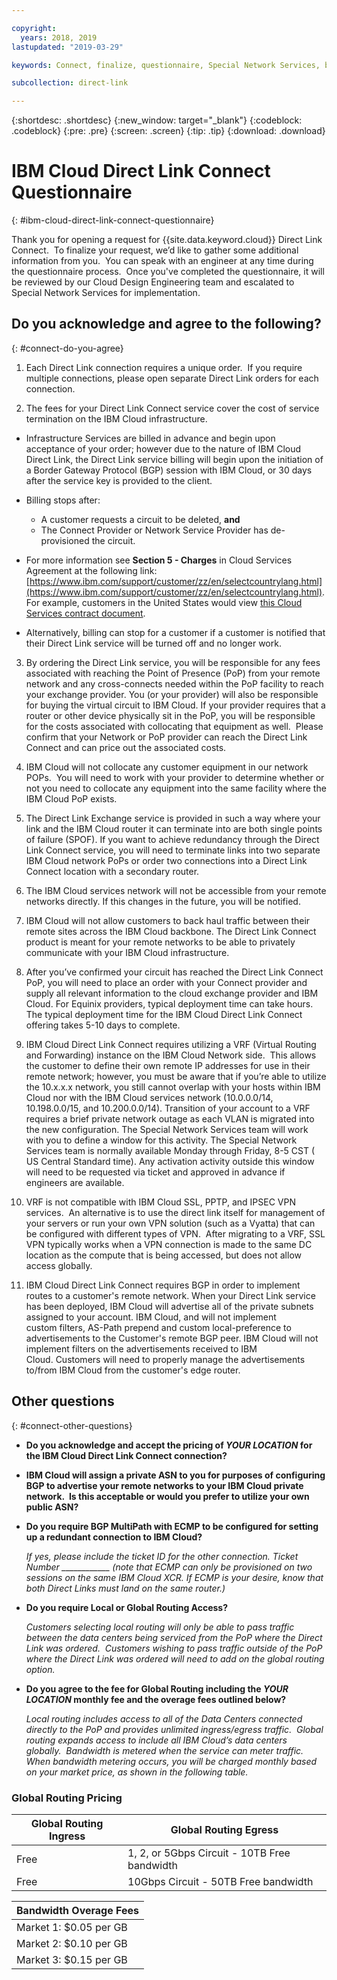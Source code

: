 ```yaml
---

copyright:
  years: 2018, 2019
lastupdated: "2019-03-29"

keywords: Connect, finalize, questionnaire, Special Network Services, billing, fees, VRF, BGP, ticket, ASN

subcollection: direct-link

---
```


{:shortdesc: .shortdesc}
{:new_window: target="_blank"}
{:codeblock: .codeblock}
{:pre: .pre}
{:screen: .screen}
{:tip: .tip}
{:download: .download}

# IBM Cloud Direct Link Connect Questionnaire
{: #ibm-cloud-direct-link-connect-questionnaire}

Thank you for opening a request for {{site.data.keyword.cloud}} Direct Link Connect.  To finalize your request, we’d like to gather some additional information from you.  You can speak with an engineer at any time during the questionnaire process.  Once you've completed the questionnaire, it will be reviewed by our Cloud Design Engineering team and escalated to Special Network Services for implementation.

## Do you acknowledge and agree to the following?
{: #connect-do-you-agree}

1. Each Direct Link connection requires a unique order.  If you require multiple connections, please open separate Direct Link orders for each connection.

2. The fees for your Direct Link Connect service cover the cost of service termination on the IBM Cloud infrastructure.

 * Infrastructure Services are billed in advance and begin upon acceptance of your order; however due to the nature of IBM Cloud Direct Link, the Direct Link service billing will begin upon the initiation of a Border Gateway Protocol (BGP) session with IBM Cloud, or 30 days after the service key is provided to the client.

 * Billing stops after:
   * A customer requests a circuit to be deleted, **and**
   * The Connect Provider or Network Service Provider has de-provisioned the circuit.
  * For more information see **Section 5 - Charges** in Cloud Services Agreement at the following link: [https://www.ibm.com/support/customer/zz/en/selectcountrylang.html](https://www.ibm.com/support/customer/zz/en/selectcountrylang.html). For example, customers in the United States would view [this Cloud Services contract document](https://www.ibm.com/support/customer/csol/contractexplorer/cloud/csa/us-en).
  * Alternatively, billing can stop for a customer if a customer is notified that their Direct Link service will be turned off and no longer work.

3. By ordering the Direct Link service, you will be responsible for any fees associated with reaching the Point of Presence (PoP) from your remote network and any cross-connects needed within the PoP facility to reach your exchange provider. You (or your provider) will also be responsible for buying the virtual circuit to IBM Cloud. If your provider requires that a router or other device physically sit in the PoP, you will be responsible for the costs associated with collocating that equipment as well.  Please confirm that your Network or PoP provider can reach the Direct Link Connect and can price out the associated costs.

4. IBM Cloud will not collocate any customer equipment in our network POPs.  You will need to work with your provider to determine whether or not you need to collocate any equipment into the same facility where the IBM Cloud PoP exists.

5. The Direct Link Exchange service is provided in such a way where your link and the IBM Cloud router it can terminate into are both single points of failure (SPOF). If you want to achieve redundancy through the Direct Link Connect service, you will need to terminate links into two separate IBM Cloud network PoPs or order two connections into a Direct Link Connect location with a secondary router.

6. The IBM Cloud services network will not be accessible from your remote networks directly. If this changes in the future, you will be notified.

7. IBM Cloud will not allow customers to back haul traffic between their remote sites across the IBM Cloud backbone. The Direct Link Connect product is meant for your remote networks to be able to privately communicate with your IBM Cloud infrastructure.

8. After you’ve confirmed your circuit has reached the Direct Link Connect PoP, you will need to place an order with your Connect provider and supply all relevant information to the cloud exchange provider and IBM Cloud. For Equinix providers, typical deployment time can take hours. The typical deployment time for the IBM Cloud Direct Link Connect offering takes 5-10 days to complete.

9. IBM Cloud Direct Link Connect requires utilizing a VRF (Virtual Routing and Forwarding) instance on the IBM Cloud Network side.  This allows the customer to define their own remote IP addresses for use in their remote network; however, you must be aware that if you’re able to utilize the 10.x.x.x network, you still cannot overlap with your hosts within IBM Cloud nor with the IBM Cloud services network (10.0.0.0/14, 10.198.0.0/15, and 10.200.0.0/14). Transition of your account to a VRF requires a brief private network outage as each VLAN is migrated into the new configuration. The Special Network Services team will work with you to define a window for this activity. The Special Network Services team is normally available Monday through Friday, 8-5 CST ( US Central Standard time). Any activation activity outside this window will need to be requested via ticket and approved in advance if engineers are available.

10. VRF is not compatible with IBM Cloud SSL, PPTP, and IPSEC VPN services.  An alternative is to use the direct link itself for management of your servers or run your own VPN solution (such as a Vyatta) that can be configured with different types of VPN.  After migrating to a VRF, SSL VPN typically works when a VPN connection is made to the same DC location as the compute that is being accessed, but does not allow access globally.

11. IBM Cloud Direct Link Connect requires BGP in order to implement routes to a customer's remote network. When your Direct Link service has been deployed, IBM Cloud will advertise all of the private subnets assigned to your account. IBM Cloud, and will not implement custom filters, AS-Path prepend and custom local-preference to advertisements to the Customer's remote BGP peer. IBM Cloud will not implement filters on the advertisements received to IBM Cloud. Customers will need to properly manage the advertisements to/from IBM Cloud from the customer's edge router. 

## Other questions
{: #connect-other-questions}

* **Do you acknowledge and accept the pricing of _YOUR LOCATION_ for the IBM Cloud Direct Link Connect connection?**

* **IBM Cloud will assign a private ASN to you for purposes of configuring BGP to advertise your remote networks to your IBM Cloud private network.  Is this acceptable or would you prefer to utilize your own public ASN?**

* **Do you require BGP MultiPath with ECMP to be configured for setting up a redundant connection to IBM Cloud?** 

    _If yes, please include the ticket ID for the other connection. Ticket Number ____________  (note that ECMP can only be provisioned on two sessions on the same IBM Cloud XCR.  If ECMP is your desire, know that both Direct Links must land on the same router.)_

* **Do you require Local or Global Routing Access?**

    _Customers selecting local routing will only be able to pass traffic between the data centers being serviced from the PoP where the Direct Link was ordered.  Customers wishing to pass traffic outside of the PoP where the Direct Link was ordered will need to add on the global routing option._

* **Do you agree to the fee for Global Routing including the _YOUR LOCATION_ monthly fee and the overage fees outlined below?**

    _Local routing includes access to all of the Data Centers connected directly to the PoP and provides unlimited ingress/egress traffic.  Global routing expands access to include all IBM Cloud’s data centers globally.  Bandwidth is metered when the service can meter traffic. When bandwidth metering occurs, you will be charged monthly based on your market price, as shown in the following table._


### Global Routing Pricing

| Global Routing Ingress | Global Routing Egress |
|---|---|
| Free | 1, 2, or 5Gbps Circuit - 10TB Free bandwidth |
| Free | 10Gbps Circuit - 50TB Free bandwidth |


| Bandwidth Overage Fees |
|---|
| Market 1: $0.05 per GB |
| Market 2: $0.10 per GB |
| Market 3: $0.15 per GB |
